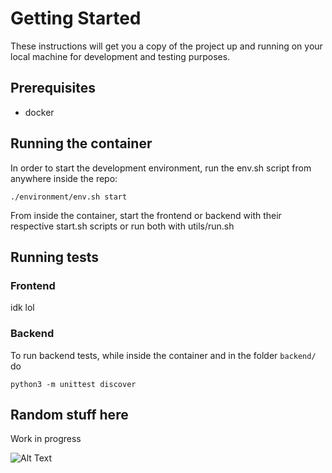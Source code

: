 # Getting Started

These instructions will get you a copy of the project up and running on your local machine for development and testing purposes.

## Prerequisites

* docker

## Running the container

In order to start the development environment, run the env.sh script from anywhere inside the repo:
```
./environment/env.sh start
```

From inside the container, start the frontend or backend with their respective start.sh scripts or run both with utils/run.sh

## Running tests

### Frontend

idk lol

### Backend

To run backend tests, while inside the container and in the folder `backend/` do

```
python3 -m unittest discover
```

## Random stuff here

Work in progress

![Alt Text](https://media.giphy.com/media/Jg41tM6Bk71te/giphy.gif)
